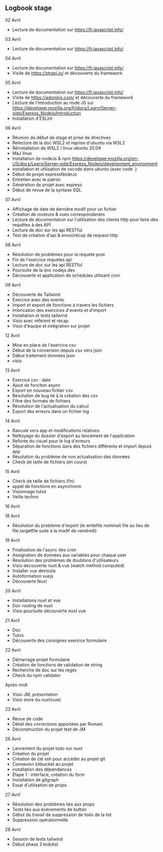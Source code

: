 **Logbook stage**
-

02 Avril
- Lecture de documentation sur https://fr.javascript.info/

03 Avril
- Lecture de documentation sur https://fr.javascript.info/

04 Avril
- Lecture de documentation sur https://fr.javascript.info/
- Visite de https://strapi.io/ et découverte du framework

05 Avril
- Lecture de documentation sur https://fr.javascript.info/
- Visite de https://adonisjs.com/ et découverte du framework
- Lecture de l'introduction au node JS sur https://developer.mozilla.org/fr/docs/Learn/Server-side/Express_Nodejs/Introduction
- Installation d'ESLint

06 Avril
- Réunion de début de stage et prise de directives
- Relecture de la doc WSL2 et reprise d'ubuntu via WSL2
- Réinstallation de WSL2 / linux ubuntu 20.04
- MàJ linux
- Installation de nodeJs & npm https://developer.mozilla.org/en-US/docs/Learn/Server-side/Express_Nodejs/development_environment
- installation et utilisation de vscode *dans ubuntu* (avec code .)
- Début de projet expressNodeJs 
- Entretien avec le patron
- Génération de projet avec express
- Début de revue de la syntaxe SQL

07 Avril
- Affichage de date de dernière modif pour un fichier
- Création de routeurs & vues correspondantes
- Lecture de documentation sur l'utilisation des clients http pour faire des requêtes à des API 
- Lecture de doc sur les api RESTful
- Test de création d'api & envoi/récup de request http

08 Avril
- Résolution de problèmes pour la requete post
- Fin de l'exercice requetes api
- Lecture de doc sur les api RESTful
- Poursuite de la doc nodejs.dev
- Découverte et application de schedules utilisant cron 

09 Avril
- Découverte de Tailwind
- Exercice avec des events
- Import et export de fonctions à travers les fichiers
- Imbrication des exercices d'events et d'import
- Installation et tests tailwind
- Visio avec référent et récap
- Visio d'équipe et intégration sur projet

12 Avril
- Mise en place de l'exercice csv
- Début de la conversion depuis csv vers json
- Début traitement données json
- visio

13 Avril
- Exercice csv : date
- Ajout de fonciton async
- Export en nouveau fichier csv
- Résolution de bug lié à la création des csv
- Filtre des formats de fichiers
- Résolution de l'actualisation du calcul
- Export des erreurs dans un fichier log

14 Avril

- Bascule vers app et modifications relatives
- Nettoyage du dossier d'export au lancement de l'application
- Refonte du visuel pour le log d'erreurs
- Séparation de fonctions dans des fichiers différents et import depuis app
- Résolution du problème de non actualisation des données
- Check de taille de fichiers (en cours)

15 Avril

- Check de taille de fichiers (fin)
- appel de fonctions en asynchrone
- Visionnage tutos 
- Veille techno

16 Avril

18 Avril

- Résolution du problème d'export (le writefile nommait file au lieu de file.targetfile suite à la modif de vendredi)

19 Avril

- Finalisation de l'async des cron
- Assignation de données aux variables pour chaque user
- Résolution des problèmes de doublons d'utilisateurs
- Visio decouverte nuxt & vue (watch method computed)
- Installer vue devtools
- Autoformation vuejs
- Découverte Nuxt

20 Avril

- Installations nuxt et vue
- Doc routing de nuxt
- Visio poursuite découverte nuxt vue

21 Avril

- Doc
- Tutos
- Découverte des consignes exercice formulaire

22 Avril

- Démarrage projet formulaire
- Création de fonctions de validation de string
- Recherche de doc sur les regex
- Check du npm validator

Après-midi

- Visio JM, présentation
- Visio store du nuxt(vue)

23 Avril 

- Revue de code
- Détail des corrections apportées par Romain
- Déconstruction du projet test de JM

26 Avril

- Lancement du projet todo sur nuxt
- Création du projet
- Création de clé ssh pour accéder au projet git
- Connexion bitbucket au projet
- installation des dépendances
- Étape 1 : interface, création du form
- Installation de gitgraph
- Essai d'utilisation de props

27 Avril

- Résolution des problèmes liés aux props
- Tests liés aux évènements de button
- Début du travail de suppression de todo de la list
- Suppression opérationnelle

28 Avril

- Session de tests tailwind
- Début phase 2 todolist